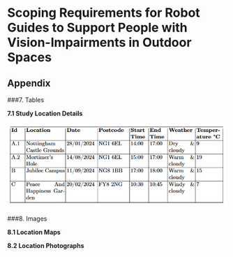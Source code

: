 # Scoping Requirements for Robot Guides to Support People with Vision-Impairments in Outdoor Spaces

## Appendix

###7. Tables

**7.1 Study Location Details**

![Study Location Details.](/Tables/study_location_details.png)

###8. Images

**8.1 Location Maps**

**8.2 Location Photographs**

